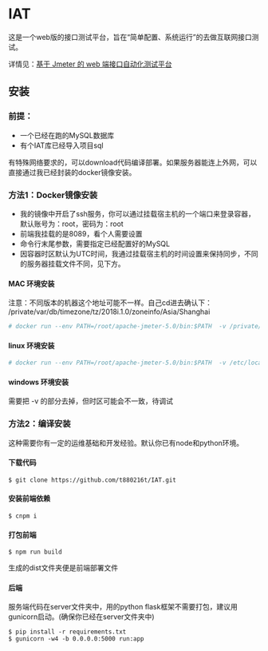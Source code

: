 # IAT
这是一个web版的接口测试平台，旨在“简单配置、系统运行”的去做互联网接口测试。

详情见：[基于 Jmeter 的 web 端接口自动化测试平台](https://testerhome.com/topics/17986)

## 安装

### 前提：
- 一个已经在跑的MySQL数据库
- 有个IAT库已经导入项目sql

有特殊网络要求的，可以download代码编译部署。如果服务器能连上外网，可以直接通过我已经封装的docker镜像安装。
### 方法1：Docker镜像安装
- 我的镜像中开启了ssh服务，你可以通过挂载宿主机的一个端口来登录容器，默认账号为：root，密码为：root
- 前端我挂载的是8089，看个人需要设置
- 命令行末尾参数，需要指定已经配置好的MySQL
- 因容器时区默认为UTC时间，我通过挂载宿主机的时间设置来保持同步，不同的服务器挂载文件不同，见下方。

#### MAC 环境安装
注意：不同版本的机器这个地址可能不一样。自己cd进去确认下： /private/var/db/timezone/tz/2018i.1.0/zoneinfo/Asia/Shanghai
``` bash
# docker run --env PATH=/root/apache-jmeter-5.0/bin:$PATH  -v /private/var/db/timezone/tz/2018i.1.0/zoneinfo/Asia/Shanghai:/etc/localtime:ro -t -i -d -p 8089:80 -p 9022:22 --name=iat ownerworld/iat:0.0.4  /bin/start.sh "root:root@127.0.0.1:3306"
```
#### linux 环境安装
``` bash
# docker run --env PATH=/root/apache-jmeter-5.0/bin:$PATH  -v /etc/localtime:/etc/localtime:ro -t -i -d -p 8089:80 -p 9022:22 --name=iat ownerworld/iat:0.0.4 /bin/start.sh "root:root@127.0.0.1:3306"
```
#### windows 环境安装
需要把 -v 的部分去掉，但时区可能会不一致，待调试

### 方法2：编译安装
这种需要你有一定的运维基础和开发经验。默认你已有node和python环境。
#### 下载代码
```
$ git clone https://github.com/t880216t/IAT.git
```
#### 安装前端依赖
```
$ cnpm i
```
#### 打包前端
```
$ npm run build
```
生成的dist文件夹便是前端部署文件
#### 后端
服务端代码在server文件夹中，用的python flask框架不需要打包，建议用gunicorn启动。(确保你已经在server文件夹中)
```
$ pip install -r requirements.txt
$ gunicorn -w4 -b 0.0.0.0:5000 run:app
```

